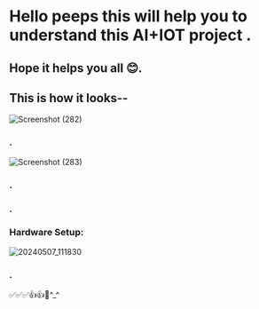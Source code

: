 # Hello peeps this will help you to understand this AI+IOT project .
## Hope it helps you all 😊.
## This is how it looks--
![Screenshot (282)](https://github.com/triishita/AIot-Eye-status-detection/assets/116743795/e7827e58-720c-4eb1-a30d-5804ce38692c)
### .
![Screenshot (283)](https://github.com/triishita/AIot-Eye-status-detection/assets/116743795/0ff0fc31-0848-48b4-bc98-2d43cac3a484)
### .
### .
### Hardware Setup:
![20240507_111830](https://github.com/user-attachments/assets/38ae9564-8170-4615-b377-c5ce723ebf10)
### .
✅✅✅👍👍🚀^_^
